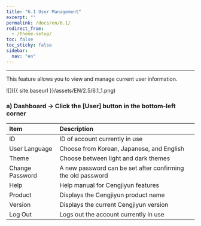 ```yaml
---
title: "6.1 User Management"
excerpt: ""
permalink: /docs/en/6.1/
redirect_from:
  - /theme-setup/
toc: false
toc_sticky: false
sidebar:
  nav: "en"
---
```



---

This feature allows you to view and manage current user information.

![]({{ site.baseurl }}/assets/EN/2.5/6.1_1.png)

### a\) Dashboard → Click the [User] button in the bottom-left corner

| Item | Description |
| :--- | :--- |
| ID | ID of account currently in use |
| User Language | Choose from Korean, Japanese, and English |
| Theme | Choose between light and dark themes |
| Change Password | A new password can be set after confirming the old password |
| Help | Help manual for Cengjiyun features |
| Product | Displays the Cengjiyun product name |
| Version | Displays the current Cengjiyun version |
| Log Out | Logs out the account currently in use |
